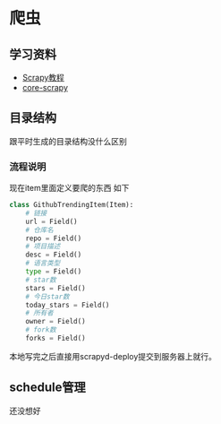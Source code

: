 # 爬虫

## 学习资料
* [Scrapy教程](http://scrapy-cookbook.readthedocs.io/zh_CN/latest/scrapy-01.html)
* [core-scrapy](https://github.com/yidao620c/core-scrapy)

## 目录结构
跟平时生成的目录结构没什么区别



### 流程说明
现在item里面定义要爬的东西
如下
```python
class GithubTrendingItem(Item):
    # 链接
    url = Field()
    # 仓库名
    repo = Field()
    # 项目描述
    desc = Field()
    # 语言类型
    type = Field()
    # star数
    stars = Field()
    # 今日star数
    today_stars = Field()
    # 所有者
    owner = Field()
    # fork数
    forks = Field()
```


本地写完之后直接用scrapyd-deploy提交到服务器上就行。

## schedule管理
还没想好

